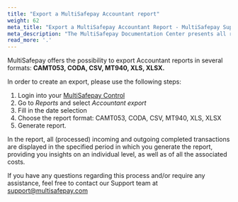 ```yaml
---
title: "Export a MultiSafepay Accountant report"
weight: 62
meta_title: "Export a MultiSafepay Accountant Report - MultiSafepay Support"
meta_description: "The MultiSafepay Documentation Center presents all relevant information about our Plugins and API. You can also find support pages for Payment Methods, Tools and General Questions as well as the contact details of our Support and Integration Teams."
read_more: '.'
---
```


MultiSafepay offers the possibility to export Accountant reports in several formats: __CAMT053, CODA, CSV, MT940, XLS, XLSX.__

In order to create an export, please use the following steps:

1. Login into your [MultiSafepay Control](https://merchant.multisafepay.com)
2. Go to _Reports_ and select _Accountant export_
3. Fill in the date selection
4. Choose the report format: CAMT053, CODA, CSV, MT940, XLS, XLSX
5. Generate report.

In the report, all (processed) incoming and outgoing completed transactions are displayed in the specified period in which you generate the report, providing you insights on an individual level, as well as of all the associated costs.

If you have any questions regarding this process and/or require any assistance, feel free to contact our Support team at <support@multisafepay.com>
